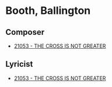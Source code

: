 # Booth, Ballington

## Composer

- [21053 - THE CROSS IS NOT GREATER](/hymns/21053.md)

## Lyricist

- [21053 - THE CROSS IS NOT GREATER](/hymns/21053.md)

